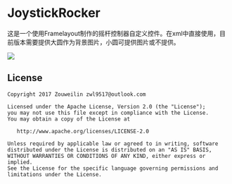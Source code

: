 # JoystickRocker
这是一个使用Framelayout制作的摇杆控制器自定义控件。在xml中直接使用，目前版本需要提供大圆作为背景图片，小圆可提供图片或不提供。

![](https://github.com/luoyexk/JoystickRocker/blob/master/image/joystick-demo2.gif)

License
-------

```
Copyright 2017 Zouweilin zwl9517@outlook.com

Licensed under the Apache License, Version 2.0 (the "License");
you may not use this file except in compliance with the License.
You may obtain a copy of the License at

   http://www.apache.org/licenses/LICENSE-2.0

Unless required by applicable law or agreed to in writing, software
distributed under the License is distributed on an "AS IS" BASIS,
WITHOUT WARRANTIES OR CONDITIONS OF ANY KIND, either express or implied.
See the License for the specific language governing permissions and
limitations under the License.
```
